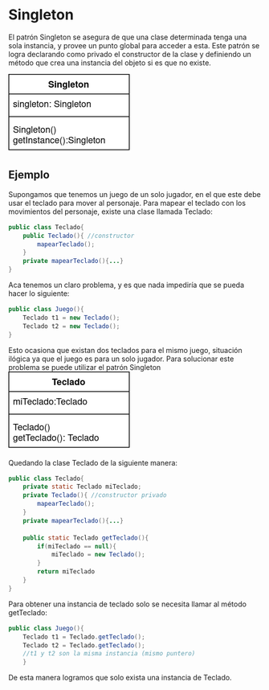 # Singleton
El patrón Singleton se asegura de que una clase determinada tenga una sola instancia, y provee un punto global para acceder a esta. Este patrón se logra declarando como privado el constructor de la clase y definiendo un método que crea una instancia del objeto si es que no existe.

![SingletonUML](Singleton.png)

## Ejemplo
Supongamos que tenemos un juego de un solo jugador, en el que este debe usar el teclado para mover al personaje. Para mapear el teclado con los movimientos del personaje, existe una clase llamada Teclado:
```java
public class Teclado{
    public Teclado(){ //constructor
        mapearTeclado();
    } 
    private mapearTeclado(){...}
}
```
Aca tenemos un claro problema, y es que nada impediría que se pueda hacer lo siguiente:
```java
public class Juego(){
    Teclado t1 = new Teclado();
    Teclado t2 = new Teclado();
}
```
Esto ocasiona que existan dos teclados para el mismo juego, situación ilógica ya que el juego es para un solo jugador. Para solucionar este problema se puede utilizar el patrón Singleton    
![TecladoUML](Teclado.png)

Quedando la clase Teclado de la siguiente manera:
```java
public class Teclado{
    private static Teclado miTeclado;
    private Teclado(){ //constructor privado
        mapearTeclado();
    } 
    private mapearTeclado(){...}
       
    public static Teclado getTeclado(){
        if(miTeclado == null){
            miTeclado = new Teclado();
        }
        return miTeclado
    }
}
```
Para obtener una instancia de teclado solo se necesita llamar al método getTeclado:
```java
public class Juego(){
    Teclado t1 = Teclado.getTeclado();
    Teclado t2 = Teclado.getTeclado(); 
    //t1 y t2 son la misma instancia (mismo puntero)
    }
```
De esta manera logramos que solo exista una instancia de Teclado.
